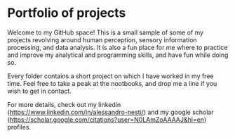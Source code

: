 # Portfolio of projects
Welcome to my GitHub space! This is a small sample of some of my projects revolving around human perception, sensory information processing, and data analysis.
It is also a fun place for me where to practice and improve my analytical and programming skills, and have fun while doing so.

Every folder contains a short project on which I have worked in my free time. Feel free to take a peak at the nootbooks, and drop me a line if you wish to get in contact.

For more details, check out my linkedin (https://www.linkedin.com/in/alessandro-nesti/) and my google scholar (https://scholar.google.com/citations?user=N0LAmZoAAAAJ&hl=en) profiles.


